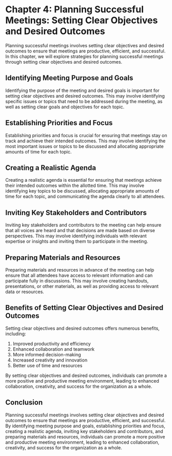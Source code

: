 Chapter 4: Planning Successful Meetings: Setting Clear Objectives and Desired Outcomes
======================================================================================

Planning successful meetings involves setting clear objectives and desired outcomes to ensure that meetings are productive, efficient, and successful. In this chapter, we will explore strategies for planning successful meetings through setting clear objectives and desired outcomes.

Identifying Meeting Purpose and Goals
-------------------------------------

Identifying the purpose of the meeting and desired goals is important for setting clear objectives and desired outcomes. This may involve identifying specific issues or topics that need to be addressed during the meeting, as well as setting clear goals and objectives for each topic.

Establishing Priorities and Focus
---------------------------------

Establishing priorities and focus is crucial for ensuring that meetings stay on track and achieve their intended outcomes. This may involve identifying the most important issues or topics to be discussed and allocating appropriate amounts of time for each topic.

Creating a Realistic Agenda
---------------------------

Creating a realistic agenda is essential for ensuring that meetings achieve their intended outcomes within the allotted time. This may involve identifying key topics to be discussed, allocating appropriate amounts of time for each topic, and communicating the agenda clearly to all attendees.

Inviting Key Stakeholders and Contributors
------------------------------------------

Inviting key stakeholders and contributors to the meeting can help ensure that all voices are heard and that decisions are made based on diverse perspectives. This may involve identifying individuals with relevant expertise or insights and inviting them to participate in the meeting.

Preparing Materials and Resources
---------------------------------

Preparing materials and resources in advance of the meeting can help ensure that all attendees have access to relevant information and can participate fully in discussions. This may involve creating handouts, presentations, or other materials, as well as providing access to relevant data or resources.

Benefits of Setting Clear Objectives and Desired Outcomes
---------------------------------------------------------

Setting clear objectives and desired outcomes offers numerous benefits, including:

1. Improved productivity and efficiency
2. Enhanced collaboration and teamwork
3. More informed decision-making
4. Increased creativity and innovation
5. Better use of time and resources

By setting clear objectives and desired outcomes, individuals can promote a more positive and productive meeting environment, leading to enhanced collaboration, creativity, and success for the organization as a whole.

Conclusion
----------

Planning successful meetings involves setting clear objectives and desired outcomes to ensure that meetings are productive, efficient, and successful. By identifying meeting purpose and goals, establishing priorities and focus, creating a realistic agenda, inviting key stakeholders and contributors, and preparing materials and resources, individuals can promote a more positive and productive meeting environment, leading to enhanced collaboration, creativity, and success for the organization as a whole.
